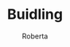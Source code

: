 ---
layout: post
title: Buidling
author: Roberta
section: about
categories: [about, roberta]
audience: ''
keywords: ''
goals: ''
actions: ''
---